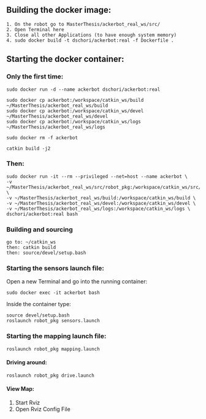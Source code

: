 ## Building the docker image:

```
1. On the robot go to MasterThesis/ackerbot_real_ws/src/
2. Open Terminal here
3. Close all other Applications (to have enough system memory)
4. sudo docker build -t dschori/ackerbot:real -f Dockerfile .
```

## Starting the docker container:

### Only the first time:

```
sudo docker run -d --name ackerbot dschori/ackerbot:real

sudo docker cp ackerbot:/workspace/catkin_ws/build ~/MasterThesis/ackerbot_real_ws/build
sudo docker cp ackerbot:/workspace/catkin_ws/devel ~/MasterThesis/ackerbot_real_ws/devel
sudo docker cp ackerbot:/workspace/catkin_ws/logs ~/MasterThesis/ackerbot_real_ws/logs  

sudo docker rm -f ackerbot  

catkin build -j2  
```
### Then:
```
sudo docker run -it --rm --privileged --net=host --name ackerbot \
-v ~/MasterThesis/ackerbot_real_ws/src/robot_pkg:/workspace/catkin_ws/src/robot_pkg \
-v ~/MasterThesis/ackerbot_real_ws/build:/workspace/catkin_ws/build \
-v ~/MasterThesis/ackerbot_real_ws/devel:/workspace/catkin_ws/devel \
-v ~/MasterThesis/ackerbot_real_ws/logs:/workspace/catkin_ws/logs \
dschori/ackerbot:real bash
```

### Building and sourcing
`
go to: ~/catkin_ws
`  
`
then: catkin build  
`  
`
then: source/devel/setup.bash  
`  

### Starting the sensors launch file:

Open a new Terminal and go into the running container:  
```
sudo docker exec -it ackerbot bash
```  
Inside the container type:  
```
source devel/setup.bash
roslaunch robot_pkg sensors.launch
```

### Starting the mapping launch file:
```
roslaunch robot_pkg mapping.launch
```

#### Driving around:
```
roslaunch robot_pkg drive.launch
```

#### View Map:
1. Start Rviz
2. Open Rviz Config File
